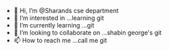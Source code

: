 - 👋 Hi, I’m @Sharands cse department
- 👀 I’m interested in ...learning git 
- 🌱 I’m currently learning ...git
- 💞️ I’m looking to collaborate on ...shabin george's git
- 📫 How to reach me ...call me
git
<!---
Sharands/Sharands is a ✨ special ✨ repository because its `README.md` (this file) appears on your GitHub profile.
You can click the Preview link to take a look at your changes.
--->
